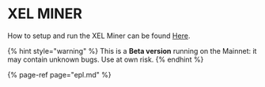 # XEL MINER

How to setup and run the XEL Miner can be found [Here](https://docs.elastic.pw/tutorials/xel_miner).

{% hint style="warning" %}
This is a **Beta version** running on the Mainnet: it may contain unknown bugs. Use at own risk.
{% endhint %}

{% page-ref page="epl.md" %}

